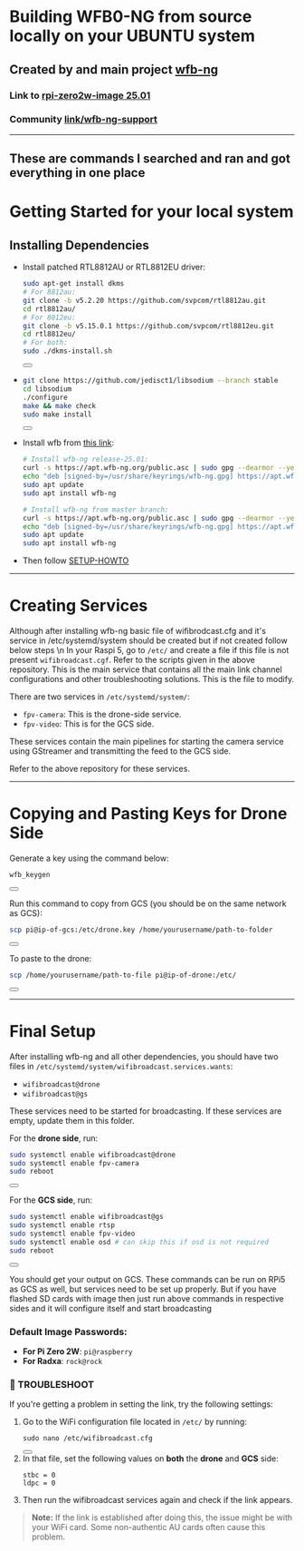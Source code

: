 # Building WFB0-NG from source locally on your UBUNTU system

## Created by and main project [wfb-ng](https://github.com/svpcom/wfb-ng)

### Link to [rpi-zero2w-image 25.01](https://github.com/svpcom/wfb-ng/releases/download/wfb-ng-25.01/wfb-ng_25.01-rpi3.img.gz)

### Community [link/wfb-ng-support](https://t.me/wfb-ng)

---
## These are commands I searched and ran and got everything in one place 
# Getting Started for your local system

## Installing Dependencies
- Install patched RTL8812AU or RTL8812EU driver:
  ```bash
  sudo apt-get install dkms
  # For 8812au:
  git clone -b v5.2.20 https://github.com/svpcom/rtl8812au.git
  cd rtl8812au/
  # For 8812eu:
  git clone -b v5.15.0.1 https://github.com/svpcom/rtl8812eu.git
  cd rtl8812eu/
  # For both:
  sudo ./dkms-install.sh
  ```
  <button onclick="navigator.clipboard.writeText('sudo apt-get install dkms\n# For 8812au:\ngit clone -b v5.2.20 https://github.com/svpcom/rtl8812au.git\ncd rtl8812au/\n# For 8812eu:\ngit clone -b v5.15.0.1 https://github.com/svpcom/rtl8812eu.git\ncd rtl8812eu/\n# For both:\nsudo ./dkms-install.sh')"></button>

- ```bash
  git clone https://github.com/jedisct1/libsodium --branch stable
  cd libsodium
  ./configure
  make && make check
  sudo make install
  ```
  <button onclick="navigator.clipboard.writeText('git clone https://github.com/jedisct1/libsodium --branch stable\ncd libsodium\n./configure\nmake && make check\nsudo make install')"></button>

- Install wfb from [this link](apt.wfb-ng.org):
  ```bash
  # Install wfb-ng release-25.01:
  curl -s https://apt.wfb-ng.org/public.asc | sudo gpg --dearmor --yes -o /usr/share/keyrings/wfb-ng.gpg
  echo "deb [signed-by=/usr/share/keyrings/wfb-ng.gpg] https://apt.wfb-ng.org/ $(lsb_release -cs) release-25.01" | sudo tee /etc/apt/sources.list.d/wfb-ng.list
  sudo apt update
  sudo apt install wfb-ng
  
  # Install wfb-ng from master branch:
  curl -s https://apt.wfb-ng.org/public.asc | sudo gpg --dearmor --yes -o /usr/share/keyrings/wfb-ng.gpg
  echo "deb [signed-by=/usr/share/keyrings/wfb-ng.gpg] https://apt.wfb-ng.org/ $(lsb_release -cs) master" | sudo tee /etc/apt/sources.list.d/wfb-ng.list
  sudo apt update
  sudo apt install wfb-ng
  ```
  

- Then follow [SETUP-HOWTO](https://github.com/svpcom/wfb-ng/wiki/Setup-HOWTO)

---

# Creating Services

Although after installing wfb-ng basic file of wifibrodcast.cfg and it's service in /etc/systemd/system should be created but if not created 
follow below steps \n
In your Raspi 5, go to `/etc/` and create a file if this file is not present `wifibroadcast.cgf`. Refer to the scripts given in the above repository. This is the main service that contains all the main link channel configurations and other troubleshooting solutions. This is the file to modify.

There are two services in `/etc/systemd/system/`:
- `fpv-camera`: This is the drone-side service.
- `fpv-video`: This is for the GCS side.

These services contain the main pipelines for starting the camera service using GStreamer and transmitting the feed to the GCS side.

Refer to the above repository for these services.

---

# Copying and Pasting Keys for Drone Side

Generate a key using the command below:
```bash
wfb_keygen
```
<button onclick="navigator.clipboard.writeText('wfb_keygen')"></button>

Run this command to copy from GCS (you should be on the same network as GCS):
```bash
scp pi@ip-of-gcs:/etc/drone.key /home/yourusername/path-to-folder
```
<button onclick="navigator.clipboard.writeText('scp pi@ip-of-gcs:/etc/drone.key /home/yourusername/path-to-folder')"></button>

To paste to the drone:
```bash
scp /home/yourusername/path-to-file pi@ip-of-drone:/etc/
```
<button onclick="navigator.clipboard.writeText('scp /home/yourusername/path-to-file pi@ip-of-drone:/etc/')"></button>

---

# Final Setup
After installing wfb-ng and all other dependencies, you should have two files in `/etc/systemd/system/wifibroadcast.services.wants`:
- `wifibroadcast@drone`
- `wifibroadcast@gs`

These services need to be started for broadcasting. If these services are empty, update them in this folder.

For the **drone side**, run:
```bash
sudo systemctl enable wifibroadcast@drone
sudo systemctl enable fpv-camera
sudo reboot
```
<button onclick="navigator.clipboard.writeText('sudo systemctl enable wifibroadcast@drone\nsudo systemctl enable fpv-camera\nsudo reboot')"></button>

For the **GCS side**, run:
```bash
sudo systemctl enable wifibroadcast@gs
sudo systemctl enable rtsp
sudo systemctl enable fpv-video
sudo systemctl enable osd # can skip this if osd is not required
sudo reboot
```
<button onclick="navigator.clipboard.writeText('sudo systemctl enable wifibroadcast@gs\nsudo systemctl enable rtsp\nsudo systemctl enable fpv-video\nsudo systemctl enable osd\nsudo reboot')"></button>

You should get your output on GCS. These commands can be run on RPi5 as GCS as well, but services need to be set up properly.
But if you have flashed SD cards with image then just run above commands in respective sides and it will configure itself and start broadcasting 

### Default Image Passwords:
- **For Pi Zero 2W**: `pi@raspberry`
- **For Radxa**: `rock@rock`

<h3>🔧 TROUBLESHOOT</h3>

<p>If you're getting a problem in setting the link, try the following settings:</p>

<ol>
  <li>Go to the WiFi configuration file located in <code>/etc/</code> by running:
    <pre><code>sudo nano /etc/wifibroadcast.cfg</code></pre>
    <button onclick="navigator.clipboard.writeText('sudo nano /etc/wifibroadcast.cfg')"></button>
  </li>

  <li>In that file, set the following values on <strong>both</strong> the <strong>drone</strong> and <strong>GCS</strong> side:
    <pre><code>stbc = 0
ldpc = 0</code></pre>
  </li>

  <li>Then run the wifibroadcast services again and check if the link appears.</li>
</ol>

<blockquote><strong>Note:</strong> If the link is established after doing this, the issue might be with your WiFi card. Some non-authentic AU cards often cause this problem.</blockquote>

